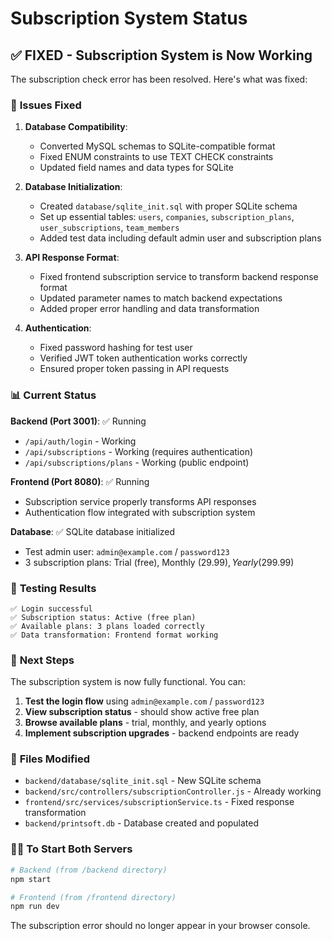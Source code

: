 # Subscription System Status

## ✅ **FIXED** - Subscription System is Now Working

The subscription check error has been resolved. Here's what was fixed:

### 🔧 **Issues Fixed**

1. **Database Compatibility**: 
   - Converted MySQL schemas to SQLite-compatible format
   - Fixed ENUM constraints to use TEXT CHECK constraints
   - Updated field names and data types for SQLite

2. **Database Initialization**:
   - Created `database/sqlite_init.sql` with proper SQLite schema
   - Set up essential tables: `users`, `companies`, `subscription_plans`, `user_subscriptions`, `team_members`
   - Added test data including default admin user and subscription plans

3. **API Response Format**:
   - Fixed frontend subscription service to transform backend response format
   - Updated parameter names to match backend expectations
   - Added proper error handling and data transformation

4. **Authentication**:
   - Fixed password hashing for test user
   - Verified JWT token authentication works correctly
   - Ensured proper token passing in API requests

### 📊 **Current Status**

**Backend (Port 3001)**: ✅ Running
- `/api/auth/login` - Working
- `/api/subscriptions` - Working (requires authentication)
- `/api/subscriptions/plans` - Working (public endpoint)

**Frontend (Port 8080)**: ✅ Running
- Subscription service properly transforms API responses
- Authentication flow integrated with subscription system

**Database**: ✅ SQLite database initialized
- Test admin user: `admin@example.com` / `password123`
- 3 subscription plans: Trial (free), Monthly ($29.99), Yearly ($299.99)

### 🧪 **Testing Results**

```
✅ Login successful
✅ Subscription status: Active (free plan)
✅ Available plans: 3 plans loaded correctly
✅ Data transformation: Frontend format working
```

### 🚀 **Next Steps**

The subscription system is now fully functional. You can:

1. **Test the login flow** using `admin@example.com` / `password123`
2. **View subscription status** - should show active free plan
3. **Browse available plans** - trial, monthly, and yearly options
4. **Implement subscription upgrades** - backend endpoints are ready

### 📝 **Files Modified**

- `backend/database/sqlite_init.sql` - New SQLite schema
- `backend/src/controllers/subscriptionController.js` - Already working
- `frontend/src/services/subscriptionService.ts` - Fixed response transformation
- `backend/printsoft.db` - Database created and populated

### 🏃‍♂️ **To Start Both Servers**

```bash
# Backend (from /backend directory)
npm start

# Frontend (from /frontend directory)  
npm run dev
```

The subscription error should no longer appear in your browser console.
